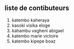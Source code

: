 ## liste de contibuteurs
1. katembo kaheraya
2. kasoki visika eloge
3. kahambu vagheni abigael
4. katembo marie victoire
5. katembo kipepe boaz
